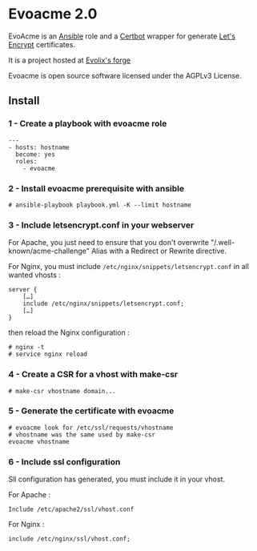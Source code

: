 # Evoacme 2.0

EvoAcme is an [Ansible](https://www.ansible.com/) role and a [Certbot](https://certbot.eff.org) wrapper for generate [Let's Encrypt](https://letsencrypt.org/) certificates.

It is a project hosted at [Evolix's forge](https://forge.evolix.org/projects/ansible-roles/repository/)

Evoacme is open source software licensed under the AGPLv3 License.

## Install

### 1 - Create a playbook with evoacme role

~~~
---
- hosts: hostname
  become: yes
  roles:
    - evoacme
~~~

### 2 - Install evoacme prerequisite with ansible

~~~
# ansible-playbook playbook.yml -K --limit hostname
~~~

### 3 - Include letsencrypt.conf in your webserver

For Apache, you just need to ensure that you don't overwrite "/.well-known/acme-challenge" Alias with a Redirect or Rewrite directive.

For Nginx, you must include `/etc/nginx/snippets/letsencrypt.conf` in all wanted vhosts :

~~~
server {
    […]
    include /etc/nginx/snippets/letsencrypt.conf;
    […]
}
~~~

then reload the Nginx configuration :

~~~
# nginx -t
# service nginx reload
~~~

### 4 - Create a CSR for a vhost with make-csr

~~~
# make-csr vhostname domain...
~~~

### 5 - Generate the certificate with evoacme

~~~
# evoacme look for /etc/ssl/requests/vhostname
# vhostname was the same used by make-csr
evoacme vhostname
~~~

### 6 - Include ssl configuration

Sll configuration has generated, you must include it in your vhost.

For Apache :

~~~
Include /etc/apache2/ssl/vhost.conf
~~~

For Nginx :

~~~
include /etc/nginx/ssl/vhost.conf;
~~~
